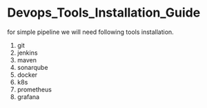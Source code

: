 # Devops_Tools_Installation_Guide

for simple pipeline we will need following tools installation.

1. git
2. jenkins
3. maven
4. sonarqube
5. docker
6. k8s
7. prometheus
8. grafana

